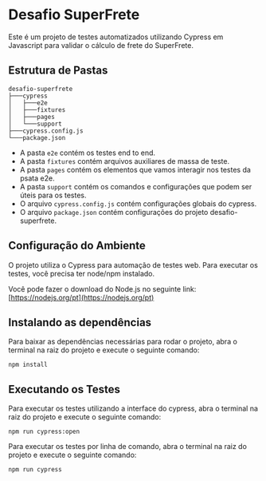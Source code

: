 # Desafio SuperFrete

Este é um projeto de testes automatizados utilizando Cypress em Javascript para validar o cálculo de frete do SuperFrete.

## Estrutura de Pastas

```
desafio-superfrete
├───cypress
│   ├───e2e
│   ├───fixtures
│   ├───pages
│   └───support
├───cypress.config.js
└───package.json
```

- A pasta `e2e` contém os testes end to end.
- A pasta `fixtures` contém arquivos auxiliares de massa de teste.
- A pasta `pages` contém os elementos que vamos interagir nos testes da psata e2e.
- A pasta `support` contém os comandos e configurações que podem ser úteis para os testes.
- O arquivo `cypress.config.js` contém configurações globais do cypress.
- O arquivo `package.json` contém configurações do projeto desafio-superfrete.

## Configuração do Ambiente

O projeto utiliza o Cypress para automação de testes web. Para executar os testes, você precisa ter node/npm instalado.

Você pode fazer o download do Node.js no seguinte link: [https://nodejs.org/pt](https://nodejs.org/pt)

## Instalando as dependências

Para baixar as dependências necessárias para rodar o projeto, abra o terminal na raiz do projeto e execute o seguinte comando:

```
npm install
```

## Executando os Testes

Para executar os testes utilizando a interface do cypress, abra o terminal na raiz do projeto e execute o seguinte comando:

```
npm run cypress:open
```

Para executar os testes por linha de comando, abra o terminal na raiz do projeto e execute o seguinte comando:

```
npm run cypress
```